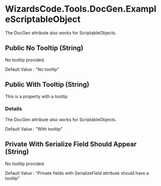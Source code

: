 # WizardsCode.Tools.DocGen.ExampleScriptableObject
The DocGen attribute also works for ScriptableObjects.


## Public No Tooltip (String)

No tooltip provided.

Default Value     : "No tooltip"


## Public With Tooltip (String)

This is a property with a tooltip

### Details

The DocGen attribute also works for ScriptableObjects.

Default Value     : "With tooltip"


## Private With Serialize Field Should Appear (String)

No tooltip provided.

Default Value     : "Private fields with SerializeField attribute should have a tooltip"

